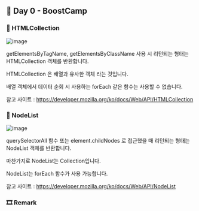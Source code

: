 ## 📕 Day 0 - BoostCamp

### 📘 HTMLCollection

![image](https://user-images.githubusercontent.com/42922298/132565125-cb0f6415-d3c9-4ddc-963a-6d3042e954be.png)

getElementsByTagName, getElementsByClassName 사용 시 리턴되는 형태는 HTMLCollection 객체를 반환합니다.

HTMLCollection 은 배열과 유사한 객체 라는 것입니다.

배열 객체에서 데이터 순회 시 사용하는 forEach 같은 함수는 사용할 수 없습니다.

참고 사이트 : https://developer.mozilla.org/ko/docs/Web/API/HTMLCollection

### 📘 NodeList

![image](https://user-images.githubusercontent.com/42922298/132564977-5fa62f66-5524-48cb-9a90-030f3be62b53.png)

querySelectorAll 함수 또는 element.childNodes 로 접근했을 때 리턴되는 형태는 NodeList 객체를 반환합니다. 

마찬가지로 NodeList는 Collection입니다.

NodeList는 forEach 함수가 사용 가능합니다.

참고 사이트 : https://developer.mozilla.org/ko/docs/Web/API/NodeList

### 🎞 Remark
